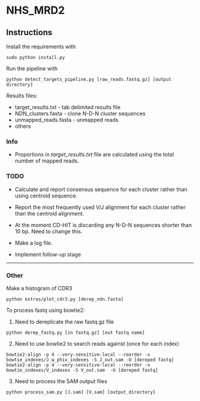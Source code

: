 NHS_MRD2
========

## Instructions

Install the requirements with

`sudo python install.py`

Run the pipeline with

`python detect_targets_pipeline.py [raw_reads.fastq.gz] [output directory]`

Results files:

* target_results.txt - tab delimited results file
* NDN_clusters.fasta - clone N-D-N cluster sequences
* unmapped_reads.fasta - unmapped reads
* others

### Info

* Proportions in *target_results.txt* file are calculated using the total number of mapped reads.

### TODO

* Calculate and report consensus sequence for each cluster rather than using centroid sequence.
* Report the most frequently used V/J alignment for each cluster rather than the centroid alignment.
* At the moment CD-HIT is discarding any N-D-N sequences shorter than 10 bp. Need to change this.
* Make a log file.

* Implement follow-up stage

-------------------------------------

### Other

Make a histogram of CDR3

`python extras/plot_cdr3.py [derep_ndn.fasta]`

To process fastq using bowtie2:

1) Need to dereplicate the raw fastq.gz file

`python derep_fastq.py [in fastq.gz] [out fastq name]`

2) Need to use bowtie2 to search reads against (once for each index)

`bowtie2-align -p 4 --very-sensitive-local --reorder -x bowtie_indexes/J_w_phix_indexes -S J_out.sam -U [dereped fastq] `
`bowtie2-align -p 4 --very-sensitive-local --reorder -x bowtie_indexes/V_indexes -S V_out.sam  -U [dereped fastq]`

3) Need to process the SAM output files

`python process_sam.py [J.sam] [V.sam] [output_directory]`
